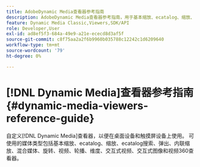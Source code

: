 ```yaml
---
title: AdobeDynamic Media查看器参考指南
description: AdobeDynamic Media查看器参考指南，用于基本缩放、ecatalog、缩放、ecatalog搜索、弹出、内联缩放、混合媒体、旋转、视频、轮播、维度、交互式视频、交互式图像和视频360查看器。
feature: Dynamic Media Classic,Viewers,SDK/API
role: Developer,User
exl-id: ad8ef5f3-684a-49e9-a21e-ececd8d3af5f
source-git-commit: c8f75aa2a2f6b9960b035788c12242c1d6209640
workflow-type: tm+mt
source-wordcount: '79'
ht-degree: 0%

---
```


# [!DNL Dynamic Media]查看器参考指南{#dynamic-media-viewers-reference-guide}

自定义[!DNL Dynamic Media]查看器，以便在桌面设备和触摸屏设备上使用。 可使用的媒体类型包括基本缩放、ecatalog、缩放、ecatalog搜索、弹出、内联缩放、混合媒体、旋转、视频、轮播、维度、交互式视频、交互式图像和视频360查看器。
